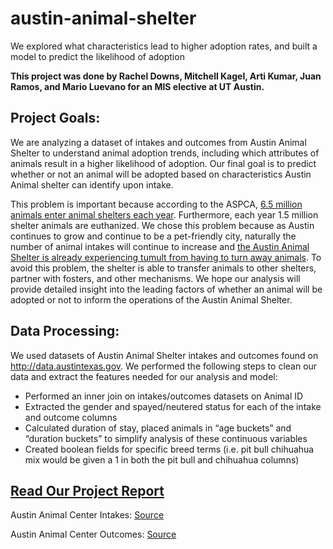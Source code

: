 # austin-animal-shelter
We explored what characteristics lead to higher adoption rates, and built a model to predict the likelihood of adoption

**This project was done by Rachel Downs, Mitchell Kagel, Arti Kumar, Juan Ramos, and Mario Luevano for an MIS elective at UT Austin.**

## Project Goals:
We are analyzing a dataset of intakes and outcomes from Austin Animal Shelter to understand animal adoption trends, including which attributes of animals result in a higher likelihood of adoption. Our final goal is to predict whether or not an animal will be adopted based on characteristics Austin Animal shelter can identify upon intake.

This problem is important because according to the ASPCA, [6.5 million animals enter animal shelters each year](https://www.aspca.org/animal-homelessness/shelter-intake-and-surrender/pet-statistics). Furthermore, each year 1.5 million shelter animals are euthanized. We chose this problem because as Austin continues to grow and continue to be a pet-friendly city, naturally the number of animal intakes will continue to increase and [the Austin Animal Shelter is already experiencing tumult from having to turn away animals](http://www.mystatesman.com/news/local/crowded-austin-animal-shelter-has-turned-away-some-healthy-dogs-cats/vUw1yYwPeLDHpw44cU066K/). To avoid this problem, the shelter is able to transfer animals to other shelters, partner with fosters, and other mechanisms. We hope our analysis will provide detailed insight into the leading factors of whether an animal will be adopted or not to inform the operations of the Austin Animal Shelter.

## Data Processing:
We used datasets of Austin Animal Shelter intakes and outcomes found on http://data.austintexas.gov. We performed the following steps to clean our data and extract the features needed for our analysis and model:
- Performed an inner join on intakes/outcomes datasets on Animal ID
- Extracted the gender and spayed/neutered status for each of the intake and outcome columns
- Calculated duration of stay, placed animals in “age buckets” and “duration buckets” to simplify analysis of these continuous variables
- Created boolean fields for specific breed terms (i.e. pit bull chihuahua mix would be given a 1 in both the pit bull and chihuahua columns)

## [Read Our Project Report](https://data.world/rdowns26/austin-animal-shelter/file/Project%20Report.pdf)

Austin Animal Center Intakes: [Source](https://data.austintexas.gov/Health/Austin-Animal-Center-Intakes/wter-evkm)

Austin Animal Center Outcomes: [Source](https://data.austintexas.gov/Health/Austin-Animal-Center-Outcomes/9t4d-g23)
